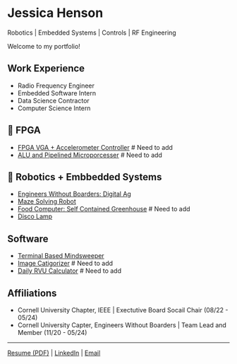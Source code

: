 # Jessica Henson
Robotics | Embedded Systems | Controls | RF Engineering  

Welcome to my portfolio!  

## Work Experience
- Radio Frequency Engineer
- Embedded Software Intern
- Data Science Contractor
- Computer Science Intern

## 🔲 FPGA
- [FPGA VGA + Accelerometer Controller](https://github.com/yourusername/fpga-vga-accelerometer)  # Need to add
- [ALU and Pipelined Microporcesser]() # Need to add


## 🤖 Robotics + Embbedded Systems
- [Engineers Without Boarders: Digital Ag](https://ewb-dig-ag.org/)
- [Maze Solving Robot](https://github.com/JessicaHenson01/MazeBot/tree/main) 
- [Food Computer: Self Contained Greenhouse](https://github.com/JessicaHenson01/FoodComputer.git)  # Need to add
- [Disco Lamp](https://github.com/JessicaHenson01/DiscoLamp.git)

## Software
- [Terminal Based Mindsweeper](https://github.com/JessicaHenson01/TerminalMinesweeper)
- [Image Catigorizer]() # Need to add
- [Daily RVU Calculator]() # Need to add

## Affiliations
- Cornell University Chapter, IEEE | Exectutive Board Socail Chair (08/22 - 05/24)
- Cornell University Capter, Engineers Without Boarders | Team Lead and Member (11/20 - 05/24)

---
[Resume (PDF)](Resume_09_21_2025.pdf) | [LinkedIn](https://www.linkedin.com/in/jessicanhenson/) | [Email](jnh84@cornell.edu)
